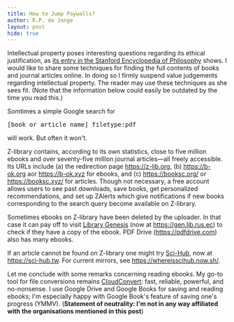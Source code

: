 ```yaml
---
title: How to Jump Paywalls?
author: R.P. de Jonge
layout: post
hide: true
---
```

<p>Intellectual property poses interesting questions regarding its ethical justification, as <a href="https://plato.stanford.edu/entries/intellectual-property/">its entry in the Stanford Encyclopedia of Philosophy</a> shows. I would like to share some techniques for finding the full contents of books and journal articles online. In doing so I firmly suspend value judgements regarding intellectual property. The reader may use these techniques as she sees fit. (Note that the information below could easily be outdated by the time you read this.)</p>

<p>Somtimes a simple Google search for <pre>[book or article name] filetype:pdf</pre> will work. But often it won't.</p>

<p>Z-library contains, according to its own statistics, close to five million ebooks and over seventy-five million journal articles&mdash;all freely accessible. Its URLs include (a) the redirection page <a href="https://z-lib.org">https://z-lib.org</a>, (b) <a href="https://b-ok.org">https://b-ok.org</a> aor <a href="https://b-ok.xyz">https://b-ok.xyz</a> for ebooks, and (c) <a href="https://booksc.org/">https://booksc.org/</a> or <a href="https://booksc.xyz/">https://booksc.xyz/</a> for articles. Though not necessary, a free account allows users to see past downloads, save books, get personalized recommendations, and set up ZAlerts which give notifications if new books corresponding to the search query become available on Z-library.</p>

<p>Sometimes ebooks on Z-library have been deleted by the uploader. In that case it can pay off to visit <a href="https://www.wikiwand.com/en/Library_Genesis">Library Genesis</a> (now at <a href="https://gen.lib.rus.ec">https://gen.lib.rus.ec</a>) to check if they have a copy of the ebook. PDF Drive (<a href="https://pdfdrive.com">https://pdfdrive.com</a>) also has many ebooks.</p>

<p>If an article cannot be found on Z-library one might try <a href="https://www.wikiwand.com/en/Sci-Hub">Sci-Hub</a>, now at <a href="https://sci-hub.tw">https://sci-hub.tw</a>. For current mirrors, see <a href="https://whereisscihub.now.sh/">https://whereisscihub.now.sh/</a>.</p>

<p>Let me conclude with some remarks concerning reading ebooks. My go-to tool for file conversions remains <a href="https://cloudconvert.com">CloudConvert</a>: fast, reliable, powerful, and no-nonsense. I use Google Drive and Google Books for saving and reading ebooks; I'm especially happy with Google Book's feature of saving one's progress (YMMV). (<b>Statement of neutrality: I'm not in any way affiliated with the organisations mentioned in this post</b>)</p>

